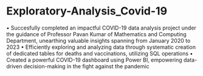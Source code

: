 # Exploratory-Analysis_Covid-19
• Succesfully completed an impactful COVID-19 data analysis project under the guidance of Professor Pavan Kumar of Mathematics and
Computing Department, unearthing valuable insights spanning from January 2020 to 2023
• Efficiently exploring and analyzing data through systematic creation of dedicated tables for deaths and vaccinations, utilizing SQL
operations
• Created a powerful COVID-19 dashboard using Power BI, empowering data-driven decision-making in the fight against the pandemic
